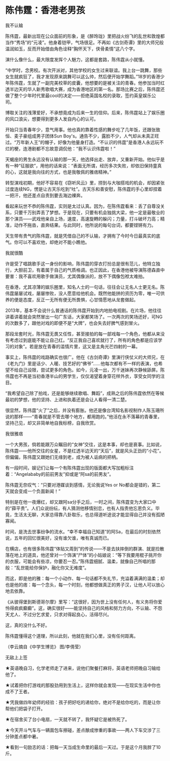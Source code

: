 # 陈伟霆：香港老男孩

我不认输 

陈伟霆，最新出现在公众面前的形象，是《醉玲珑》里把战火纷飞的乱世和敦煌都当作“秀场”的“元凌”。他身着铠甲，气场很足。不再如《古剑奇谭》里的大师兄般温润如玉，反而开始借由角色诠释“胸怀天下，侠骨柔情”这八个字。 

演什么像什么，最大限度发挥个人魅力，这都是套路，陈伟霆从小就懂。 

“中学时，念男校。有次开派对，其他学校的女生过来联谊。我上台一跳舞，那些女生就疯狂了，我才发现原来跳舞可以这么帅，然后便开始学舞蹈。”18岁的香港少年陈伟霆，生就了一副完美校草的皮囊，他想要的是被关注的青春。他参加当时红透半边天的华人新秀歌唱大赛，成为香港地区的第一名。那场比赛之后，陈伟霆还做了整个少年时代里最cool的决定——拒绝英国名校的录取，签约英皇娱乐公司。 

博取关注的浅薄爱好，不承想竟成为后来一生的信仰。后来，陈伟霆站上了娱乐圈的风口浪尖，想要得到更多人发自内心的认可。 

开始只当青春年少，意气用事。他也真的靠着性感的舞步吃了几年饭，还跟张致恒、麦子豪组成男子团体Sun Boy's。通告不少，露脸不少，人气却从未真正旺过。“万年新人王”的帽子，好像为他量身打造。“不认识的伟霆”是香港人永远玩不烂的梗，连港剧都不忘故意调侃他：“我不认识伟霆啦！” 

天蝎座的男生永远没有认输的那一天，他选择出走、放弃，又重新开始。他似乎是有一种“征服欲”，用他的话来说：“表面无所谓，经历多次失败，却依旧保持童真的心，这就是我向往的方式，也是我敬佩的雅痞精神。” 

转型演戏初期，他好不容易在《窃听风云》里，捞到与大咖搭戏的机会，却因紧张过度连续NG，愣是让古天乐吃到“吐”。古天乐和善安慰，陈伟霆的手心里却捏着一把汗，他还差点自责到要去海边裸奔。 

看起来玩世不恭的陈伟霆，实则是太过认真。因为，在陈伟霆看来：丢了自尊没关系，只要千万别弄丢了梦想。于是现在，只要有机会独挑大梁，他一定是最敬业的那个演员——武戏他亲自上场，速度，高速旋轉的躲闪；力量，打斗破坏力高；精准，动作不拖沓，直奔结果。与此同时，他所说的每句台词，都要铿锵有力。 

天生带有贵气的陈伟霆，就是凭借自己的不认输，才拥有了今时今日最真实的底气。你可以不喜欢他，却绝对不能小瞧他。 

我就很酷 

许是受了唱跳歌手这一身份的影响，陈伟霆的穿衣打扮总是很有范儿，他特立独行，大胆前卫，有着属于自己的气质格调。也正因此，在香港他被导演陈德森直中要害：我不喜欢用歌手做演员，尤其偶像派的，放不下偶像包袱太难拍。 

在香港，尤其凉薄的娱乐圈里，知名人士的一句话，往往会让无名人士更无名。陈伟霆屡屡试戏，屡屡惨败，没人愿意给他机会。既然他能拼的资历为零，唯一可供养的便是态度，反正一无所有便无所畏惧，心甘情愿地从龙套做起。 

2013年，基本不会说什么普通话的陈伟霆开始到内地拍电视剧。在片场，他往往讲着讲着就会突然冒出一句广东话，大家都笑场了。一次两次的笑场还好，可NG的次数多了，跟他对戏的即便不是“大牌”，也会失去好脾气感到冒火。 

那段龙套时光，陈伟霆无畏又任性，甚至接拍的每一部戏每一个角色，他都从来没有考虑过到底能不能让自己红。“反正我自己喜欢就行了，所有的角色都是应该学习的对象”。若是放在青春的滥情片里，这又是主角光芒四射的一幕。 

事实上，陈伟霆的戏路确实也很广。他在《古剑奇谭》里演行侠仗义的大师兄，在《老九门》里是话少、人暖、技艺好的“佛爷”……他每次都有不一样的表演，也希望不给自己设限，尝试更多的角色。如今，元凌一出，万千迷妹再次静候舔屏。陈伟霆也不再是当初香港半山的男学生，仅仅渴望着身穿花样外衣，享受女同学的注目。 

“我希望自己除了拍戏，还是能够继续歌唱、舞蹈”，成熟之后的陈伟霆依然在等候最初的梦想，他的坚持、上进和执着还是会让人看得一清二楚。 

很显然，陈伟霆“火了”之后，并没有膨胀。他还是像台湾知名影视制作人陈玉珊所说的那样——“青春就是不管去哪个地方，都用跑的。”他活在永不落幕的青春里，坚持己见，却又非简单地自我标榜，自我欣赏。 

我很雅痞 

一个大男孩，倘若能跟万众瞩目的“女神”交往，这是本事，却也是衰事。比如说，陈伟霆——他所交往的女星，不是红透半边天的“天后”，就是风头正劲的“小花”。但偏偏，陈伟霆又跟她们无缘到老，成为被人诟病的把柄。 

有一段时间，娱记们让每一个有陈伟霆出现的版面都大写加粗标注着：“Angelababy的前前男友”抑或是“阿sa的前男友”。 

陈伟霆无奈叹气：“只要对港媒谈到感情，无论我说Yes or No都会是错的，第二天就会变成一个负面新闻！” 

特别是在他一夜爆红，却又跟阿sa分手之后，一时之间，陈伟霆变为大家口中的“薛平贵”。人们众说纷纭，有人猜测他移情别恋，也有人指责他忘恩负义。毕竟，生活太无聊，大家总得靠八卦取乐，也总得道听途说才能显得自己并没有孤陋寡闻。 

时间，是洗去世事纷争的流水。“幸不幸福自己知道”的阿Sa，在最后的时刻依然说，五年的回忆很美好，没有谁欠谁，唯有真诚而已。 

在横店，也有很多陈伟霆“体贴又周到”的传说——不是去扶摔倒的群演、就是捡散落在地上的道具，他还曾对一个饰演“尸体”的小姑娘说：“等下我要用棍子挑开你的衣服，可能会有些凉，你要忍一忍。”陈伟霆细腻、温柔，就像自己所唱的那般：“乱世能给你保护，融化你又无难度”。 

而这，即是他的雅：每一个小动作、每一句话都不失礼节，充溢着满满的温柔；却也是他的痞：每一个念头，每一个时刻，他都想做真正的男子汉，让他人可以放心地去依靠。 

《从彼得堡到斯德哥尔摩》里写：“这很好，因为世上没有任何人，有义务将你爱怜得疯疯癫癫”。这，确实很好——能坚持自己的风格和努力方向，不认输、不怨天尤人、不过分乞求爱，只求对得起良心，活得尽兴。 

这，真的没什么不好。 

陈伟霆懂得这个道理，所以此刻，他就在我们心里，没有任何距离。 

（李云摘自《中学生博览》 图/李倩莹） 

无敌上上签 

★英语晚自习，化学老师走了进来，说他们聚餐打麻将，英语老师把晚自习输给他了。 

★试着把你打游戏的那股劲用到生活上，这样你就会发现——在现实生活中你也成不了王者。 

★凭我做四年幼师的经验：孩子把好吃的递给你，绝对不是给你吃的，而是让你帮他们把袋子打开。 

★在宿舍买了台小电扇，一天就不转了，我怀疑它是被热死了。 

★今天开斗气车与一辆面包车擦碰，差点酿成惨重的事故——两人下车交涉了三分钟差点都中暑。 

★看到一句励志的话：把每一天当成生命里的最后一天过。于是这个月我胖了10斤。